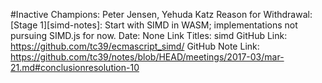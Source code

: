 #Inactive
Champions: Peter Jensen, Yehuda Katz
Reason for Withdrawal: [Stage 1][simd-notes]: Start with SIMD in WASM; implementations not pursuing SIMD.js for now.
Date: None
Link Titles: simd
GitHub Link: https://github.com/tc39/ecmascript_simd/
GitHub Note Link: https://github.com/tc39/notes/blob/HEAD/meetings/2017-03/mar-21.md#conclusionresolution-10
